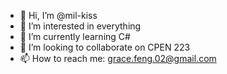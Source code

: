- 👋 Hi, I’m @mil-kiss
- 👀 I’m interested in everything
- 🌱 I’m currently learning C#
- 💞️ I’m looking to collaborate on CPEN 223
- 📫 How to reach me: grace.feng.02@gmail.com

<!---
mil-kiss/mil-kiss is a ✨ special ✨ repository because its `README.md` (this file) appears on your GitHub profile.
You can click the Preview link to take a look at your changes.
--->
